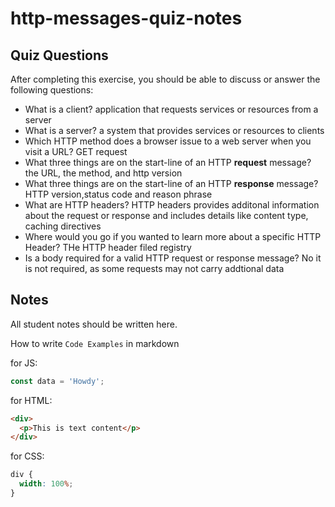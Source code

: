 # http-messages-quiz-notes

## Quiz Questions

After completing this exercise, you should be able to discuss or answer the following questions:

- What is a client?
  application that requests services or resources from a server
- What is a server?
  a system that provides services or resources to clients
- Which HTTP method does a browser issue to a web server when you visit a URL?
  GET request
- What three things are on the start-line of an HTTP **request** message?
  the URL, the method, and http version
- What three things are on the start-line of an HTTP **response** message?
  HTTP version,status code and reason phrase
- What are HTTP headers?
  HTTP headers provides additonal information about the request or response and includes details like content type, caching directives
- Where would you go if you wanted to learn more about a specific HTTP Header?
  THe HTTP header filed registry
- Is a body required for a valid HTTP request or response message?
  No it is not required, as some requests may not carry addtional data

## Notes

All student notes should be written here.

How to write `Code Examples` in markdown

for JS:

```javascript
const data = 'Howdy';
```

for HTML:

```html
<div>
  <p>This is text content</p>
</div>
```

for CSS:

```css
div {
  width: 100%;
}
```
